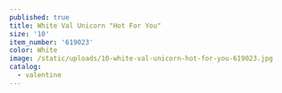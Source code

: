 ```yaml
---
published: true
title: White Val Unicorn "Hot For You"
size: '10'
item_number: '619023'
color: White
image: /static/uploads/10-white-val-unicorn-hot-for-you-619023.jpg
catalog:
  - valentine
---
```


